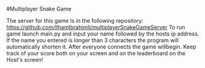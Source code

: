 #Multiplayer Snake Game

The server for this game Is in the following repository: https://github.com/IlhamIbrahimli/multiplayerSnakeGameServer
To run game launch main.py and input your name followed by the hosts ip address.
If the name you entered is longer than 3 characters the program will automatically shorten it.
After everyone connects the game will begin. 
Keep track of your score both on your screen and on the leaderboard on the Host's screen!
